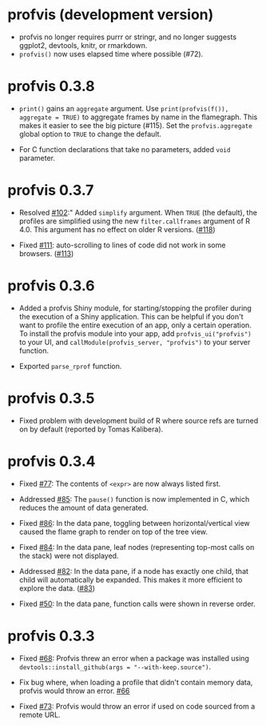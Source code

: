 # profvis (development version)

* profvis no longer requires purrr or stringr, and no longer suggests ggplot2, devtools, knitr, or rmarkdown.
* `profvis()` now uses elapsed time where possible (#72).

profvis 0.3.8
=============================

* `print()` gains an `aggregate` argument. Use `print(profvis(f()), aggregate = TRUE)` to aggregate frames by name in the flamegraph. This makes it easier to see the big picture (#115). Set the `profvis.aggregate` global option to `TRUE` to change the default.

* For C function declarations that take no parameters, added `void` parameter.

profvis 0.3.7
=============

* Resolved [#102](https://github.com/rstudio/profvis/issues/102):" Added `simplify` argument. When `TRUE` (the default), the profiles are simplified using the new `filter.callframes` argument of R 4.0. This argument has no effect on older R versions. ([#118](https://github.com/rstudio/profvis/pull/118))

* Fixed [#111](https://github.com/rstudio/profvis/issues/111): auto-scrolling to lines of code did not work in some browsers. ([#113](https://github.com/rstudio/profvis/pull/113))

profvis 0.3.6
=============

* Added a profvis Shiny module, for starting/stopping the profiler during the execution of a Shiny application. This can be helpful if you don't want to profile the entire execution of an app, only a certain operation. To install the profvis module into your app, add `profvis_ui("profvis")` to your UI, and `callModule(profvis_server, "profvis")` to your server function.

* Exported `parse_rprof` function.

profvis 0.3.5
=============

* Fixed problem with development build of R where source refs are turned on by default (reported by Tomas Kalibera).

profvis 0.3.4
=============

* Fixed [#77](https://github.com/rstudio/profvis/issues/77): The contents of `<expr>` are now always listed first.

* Addressed [#85](https://github.com/rstudio/profvis/issues/85): The `pause()` function is now implemented in C, which reduces the amount of data generated.

* Fixed [#86](https://github.com/rstudio/profvis/issues/86): In the data pane, toggling between horizontal/vertical view caused the flame graph to render on top of the tree view.

* Fixed [#84](https://github.com/rstudio/profvis/issues/84): In the data pane, leaf nodes (representing top-most calls on the stack) were not displayed.

* Addressed [#82](https://github.com/rstudio/profvis/issues/82): In the data pane, if a node has exactly one child, that child will automatically be expanded. This makes it more efficient to explore the data. ([#83](https://github.com/rstudio/profvis/pull/83))

* Fixed [#50](https://github.com/rstudio/profvis/issues/50): In the data pane, function calls were shown in reverse order.


profvis 0.3.3
=============

* Fixed [#68](https://github.com/rstudio/profvis/issues/68): Profvis threw an error when a package was installed using `devtools::install_github(args = "--with-keep.source")`.

* Fix bug where, when loading a profile that didn't contain memory data, profvis would throw an error. [#66](https://github.com/rstudio/profvis/pull/66)

* Fixed [#73](https://github.com/rstudio/profvis/issues/73): Profvis would throw an error if used on code sourced from a remote URL.
